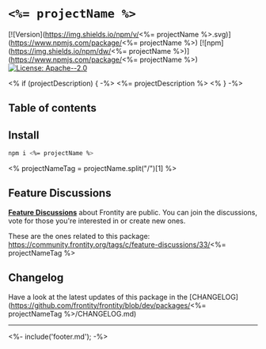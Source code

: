 # `<%= projectName %>`

[![Version](https://img.shields.io/npm/v/<%= projectName %>.svg)](https://www.npmjs.com/package/<%= projectName %>) [![npm](https://img.shields.io/npm/dw/<%= projectName %>)](https://www.npmjs.com/package/<%= projectName %>) [![License: Apache--2.0](https://img.shields.io/badge/license-Apache%202-lightgrey)](https://github.com/frontity/frontity/blob/master/LICENSE)

<% if (projectDescription) { -%>
<%= projectDescription %>
<% } -%>

## Table of contents

<!-- toc -->

## Install

```sh
npm i <%= projectName %>
```

<% projectNameTag = projectName.split("/")[1] %>  

## Feature Discussions

[**Feature Discussions**](https://community.frontity.org/c/feature-discussions/33) about Frontity are public. You can join the discussions, vote for those you're interested in or create new ones.

These are the ones related to this package: https://community.frontity.org/tags/c/feature-discussions/33/<%= projectNameTag  %>

## Changelog

Have a look at the latest updates of this package in the [CHANGELOG](https://github.com/frontity/frontity/blob/dev/packages/<%= projectNameTag %>/CHANGELOG.md)

***

<%- include('footer.md'); -%>

